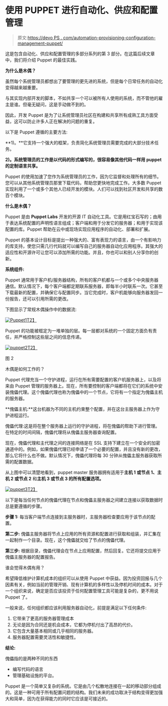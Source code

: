 # 使用 PUPPET 进行自动化、供应和配置管理

> 原文:[https://devo PS . com/automation-provisioning-configuration-management-puppet/](https://devops.com/automation-provisioning-configuration-management-puppet/)

这是包含自动化、供应和配置管理的多部分系列的第 3 部分。在这篇后续文章中，我们将介绍 Puppet 的最佳实践。

**为什么是木偶？**

虽然每个系统管理员都想出了要管理的更先进的系统，但是每个日常任务的自动化变得越来越重要。

与其实现内部开发的脚本，不如共享一个可以被所有人使用的系统，而不管他的雇主是谁。但毫无疑问，这是手动做不到的。

因此，开发 Puppet 是为了让系统管理员社区在构建和共享所有成熟工具方面受益，这可以防止许多人正在解决的问题的重复。

以下是 Puppet 遵循的主要方法:

**1)。**它支持一个强大的框架，负责简化系统管理员需要完成的大部分技术任务。

**2)。系统管理员的工作是以代码的形式编写的，很容易像其他代码一样用 puppet 的定制语言共享。**

Puppet 的使用加速了您作为系统管理员的工作，因为它监督和处理所有的细节。您可以从其他系统管理员那里下载代码，帮助您更快地完成工作。大多数 Puppet 实现利用了一个或多个其他人已经开发的模块。人们可以找到社区开发和共享的数百个模块。

**什么是木偶？**

Puppet 是由 **Puppet Labs** 开发的开源 IT 自动化工具。它是用红宝石写的；由用于表达系统配置的声明性语言组成；客户端和用于分发它的服务器；和用于实现该配置的库。Puppet 帮助在云中或现场实现应用程序的自动化、部署和扩展。

Puppet 的基本设计目标是提出一种强大的、富有表现力的语言，由一个有影响力的库支持，使您只需几行代码就可以编写自己的服务器自动化应用程序。其强大的适应性和开源许可让您可以添加所需的功能。并且，你也可以和别人分享你的创新。

**系统组件:**

Puppet 通常用于客户机/服务器结构，所有的客户机都与一个或多个中央服务器通信。默认情况下，每个客户端都定期联系服务器，即每半小时联系一次。它甚至下载最新的配置，并确保它与配置同步。当它完成时，客户机能够向服务器发回一份报告，还可以引用所需的更改。

下图显示了常规木偶操作中的数据流:

[![Puppet1](../Images/d70f375e5b19418137c0a82b1db34d79.png)T2】](https://devops.com/wp-content/uploads/2015/04/Puppet1.png)

Puppet 的功能被框定为一堆单独的层。每一层都对系统的一个固定方面负有责任，并严格控制这些层之间的信息传递。

[![puppet2](../Images/9005a2a2ad0df3516cafa10c5a861e7e.png)T2】](https://devops.com/wp-content/uploads/2015/04/puppet2.png)

图 2

木偶是如何工作的？

Puppet 代理充当一个守护进程，运行在所有需要配置的客户机服务器上，以及将来由 Puppet 管理的服务器上。现在，所有要控制的客户端都将在它们的系统中安装傀儡代理。这个傀儡代理也称为傀儡中的一个节点，它将有一个指定为傀儡主机的服务器。

**傀儡主机:**这台机器为不同的主机约束整个配置，并在这台主服务器上作为守护进程运行。

傀儡代理:这是将在整个服务器上运行的守护进程，将在傀儡的帮助下进行管理。在特定的时间间隔，傀儡代理将从傀儡主服务器查询配置。

现在，傀儡代理和主代理之间的连接网络是在 SSL 支持下建立在一个安全的加密通道中的。例如，如果傀儡代理已经申请了一个必要的配置，并且没有新的更改，那么它将什么也不做。默认情况下，傀儡代理将每 30 分钟从傀儡主服务器获取所需的配置数据。

从上图中可以清楚地看到，puppet master 服务器拥有适用于**主机 1 或节点 1、主机 2 或节点 2** 和**主机 3 或节点 3 的所有配置选项。**

[![puppet3](../Images/67300047b168e13c8f712fb97d297b89.png)T2】](https://devops.com/wp-content/uploads/2015/04/puppet3.png)

以下是每当任何节点的傀儡代理在节点和傀儡主服务器之间建立连接以获取数据时总是要遵循的步骤。

**步骤 1:** 每当客户端节点连接到主服务器时，主服务器检查要应用于该节点的配置。

**第二步:** 傀儡主服务器将节点上应用的所有资源和配置进行获取和组装，并汇集在一起制作一个目录。现在，这个傀儡就交给了节点的傀儡代理。

**第三步:** 根据目录，傀儡代理会在节点上应用配置，然后回复。它还将提交应用于傀儡主服务器的配置报告。

谁会觉得木偶有用？

希望降低维护计算机成本的组织可以从使用 Puppet 中获益。因为投资回报与几个因素有关，例如当前的管理开销、现有计算机的多样性以及停机时间的成本。对于一个组织来说，确定是否应该投资于任何配置管理工具可能是复杂的，更不用说 Puppet 了。

一般来说，任何组织都应该利用服务器自动化，前提是满足以下任何条件:

1.  它带来了更高的服务器管理成本
2.  无论是因为合同还是机会成本，它都为停机付出了高昂的代价。
3.  它包含大量基本相同或几乎相同的服务器。
4.  服务器配置需要灵活性和敏捷性。

**结论:**

傀儡指的是两种不同的东西

*   编写代码的语言
*   管理基础设施的平台。

Puppet 是一个简单又复杂的系统。它是由几个松散地连接在一起的移动部分组成的。这是一种可用于所有配置问题的结构。我们未来的成功取决于结构变得更加强大和简单，因为在获得能力的同时它应该是可接近的。
